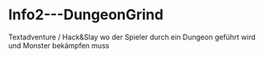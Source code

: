 # Info2---DungeonGrind
Textadventure / Hack&amp;Slay wo der Spieler durch ein Dungeon geführt wird und Monster bekämpfen muss
